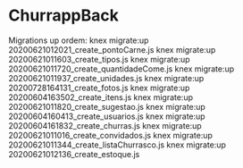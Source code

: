 # ChurrappBack


Migrations up ordem:
knex migrate:up 20200621012021_create_pontoCarne.js
knex migrate:up 20200621011603_create_tipos.js
knex migrate:up 20200621011720_create_quantidadeCome.js
knex migrate:up 20200621011937_create_unidades.js
knex migrate:up 20200728164131_create_fotos.js
knex migrate:up 20200604163502_create_itens.js
knex migrate:up 20200621011820_create_sugestao.js
knex migrate:up 20200604160413_create_usuarios.js
knex migrate:up 20200604161832_create_churras.js
knex migrate:up 20200621011016_create_convidados.js
knex migrate:up 20200621011344_create_listaChurrasco.js
knex migrate:up 20200621012136_create_estoque.js